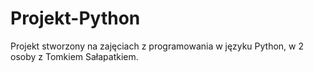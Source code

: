# Projekt-Python
Projekt stworzony na zajęciach z programowania w języku Python, w 2 osoby z Tomkiem Sałapatkiem.
